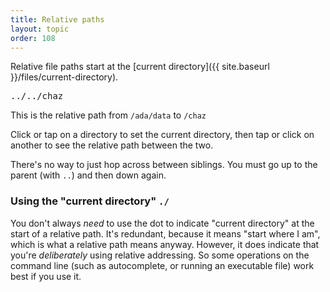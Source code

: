 ```yaml
---
title: Relative paths
layout: topic
order: 108
---
```


Relative file paths start at the
[current directory]({{ site.baseurl }}/files/current-directory).

<object id="svg-dir-diagram" data="{{ site.baseurl }}/images/dir-with-paths-relative.svg" type="image/svg+xml">
</object>

<pre id="path-display" class="language-plaintext highlighter-rouge">
../../chaz
</pre>

<p>
  This is the relative path from <code id="from-abs-display" class="language-plaintext highlighter-rouge">/ada/data</code> to
  <code id="to-abs-display" class="language-plaintext highlighter-rouge">/chaz</code>
</p>

<p class="js-only">
  Click or tap on a directory to set the current directory, then tap or click
  on another to see the relative path between the two.
</p>

There's no way to just hop across between siblings. You must go up to the
parent (with `..`) and then down again.

### Using the "current directory" `./`

You don't always _need_ to use the dot to indicate "current directory" at the
start of a relative path. It's redundant, because it means "start where I am",
which is what a relative path means anyway. However, it does indicate that
you're _deliberately_ using relative addressing. So some operations on the
command line (such as autocomplete, or running an executable file) work best if
you use it.

<script type="text/javascript">
  // check settings here match with SVG contents

  const ID_PREFIX = "dir",
        PATH_PREFIX = "path",
        TEXT_PREFIX = "text",
        ID_SEP = "-",
        COL_TEXT_DEFAULT = "#000",
        COL_TEXT_ON_PATH = "#fff",
        COL_ON_PATH = "#b00",
        COL_DEFAULT = "#ffb",
        COL_CURRENT = "#0b0",
        FROM_DISPLAY_NAME = "from-abs-display",
        TO_DISPLAY_NAME = "to-abs-display",
        PATH_DISPLAY_NAME = "path-display";
  
  let from_dir_id = "dir-0-0-1";

  let want_new_from_dir = true;

  // array of dirs from root to dir_id
  function get_dir_array(svg_obj, dir_id) {
    let dirs = [];
    let steps = dir_id.split(ID_SEP);
    for (let i=1; i<steps.length; i++) { // start at 1 to skip prefix
      dirs.push(svg_obj.getElementById(steps.slice(0, i+1).join(ID_SEP)));
    }
    return dirs;
  }
  function get_dir_name(svg_obj, dir) {
    return svg_obj.getElementById(dir.id.replace(ID_PREFIX, TEXT_PREFIX)).dataset['text'];
  }
  function get_abs_dir_name(svg_obj, dir) {
    let path = dir.id.split(ID_SEP);
    let route = [];
    for (let i=1; i<path.length; i++) {
      let d_id = path.slice(0,i+1).join(ID_SEP);
      route.push(get_dir_name(svg_obj, svg_obj.getElementById(d_id)));
    }
    return route.join("/").replace("//", "/");
  }
  function get_path_from_dir(svg_obj, dir) {
    return svg_obj.getElementById(dir.id.replace(ID_PREFIX, PATH_PREFIX));
  }

  let dirs, paths, texts, path_display, from_display, to_display;
  window.addEventListener("load", function() {
    let svgObject = document.getElementById('svg-dir-diagram').contentDocument;
    dirs  = svgObject.getElementsByTagName("use");
    paths = svgObject.getElementsByClassName("path");
    texts = svgObject.getElementsByClassName("text");
    from_display = document.getElementById(FROM_DISPLAY_NAME);
    to_display = document.getElementById(TO_DISPLAY_NAME);
    path_display = document.getElementById(PATH_DISPLAY_NAME);
    for (let d of dirs) {
      d.addEventListener("click", function(){
        for (let d of dirs) {
          d.setAttributeNS(null, 'style',  "--dirfill:" + COL_DEFAULT);
        }
        for (let t of texts) {
          t.setAttributeNS(null, 'style',  "--textfill:" + COL_TEXT_DEFAULT);
        }
        for (let path of paths) {
          path.setAttributeNS(null, 'style', "opacity: 0");
        }
        if (want_new_from_dir) { // this is setting a new input directory
          from_dir_id = this.id;
        }
        want_new_from_dir = !want_new_from_dir; // toggle

        let from_dir = svgObject.getElementById(from_dir_id);
        let from_route = get_dir_array(svgObject, from_dir_id);
        let to_route = get_dir_array(svgObject, this.id);

        // run down from the two absolute paths, finding the first
        // place where the paths deviate

        let route_nodes = [];
        let route_paths = [];
        let route_names = ["."];
        let done = false;
        let i = 0;
        if (from_dir_id === this.id) {
          done = true;
        }
        while (! done) {
          done = true;
          if (i >= from_route.length) { // to is below from
            for (let d of to_route.slice(i)) {
              route_nodes.push(d);
              route_paths.push(get_path_from_dir(svgObject, d));
              route_names.push(get_dir_name(svgObject, d));
            }
          } else if (
             (i >= to_route.length) // to is above from
             || (from_route[i] != to_route[i]) // diverges at i
            ) { 
            route_nodes = from_route.slice(i-1).slice(0, -1);
            route_paths.push(get_path_from_dir(svgObject, from_dir));
            for (let d of route_nodes.slice(1)){
              route_paths.push(get_path_from_dir(svgObject, d));
            }
            route_names = new Array(route_nodes.length);
            route_names.fill("..");
            if (from_route[i] != to_route[i]) {
              for (let d of to_route.slice(i)) {
                route_nodes.push(d);
                route_paths.push(get_path_from_dir(svgObject, d));
                route_names.push(get_dir_name(svgObject, d));
              }
            }
          } else {
            i++;
            done = false;
          }
        }
        for (let d of route_nodes) {
          d.setAttributeNS(null, 'style',  "--dirfill:" + COL_ON_PATH);
          svgObject.getElementById(d.id.replace(ID_PREFIX, TEXT_PREFIX)).setAttributeNS(null, 'style',  "--textfill:" + COL_TEXT_ON_PATH);
        }
        for (let p of route_paths) {
          p.setAttributeNS(null, 'style',  "opacity:1");
        }
        from_dir.setAttributeNS(null, 'style',  "--dirfill:" + COL_CURRENT);
        svgObject.getElementById(from_dir.id.replace(ID_PREFIX, TEXT_PREFIX)).setAttributeNS(null, 'style',  "--textfill:" + COL_TEXT_ON_PATH);
        path_display.innerHTML = route_names.length? route_names.join("/") : "&nbsp;";
        from_display.innerHTML = get_abs_dir_name(svgObject, from_dir);
        to_display.innerHTML = get_abs_dir_name(svgObject, this);
      })
    }
  });
</script>